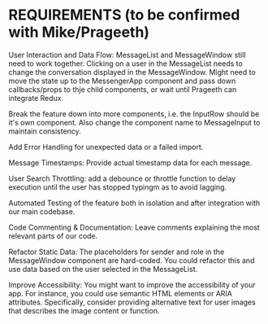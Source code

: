# REQUIREMENTS (to be confirmed with Mike/Prageeth)

User Interaction and Data Flow: MessageList and MessageWindow still need to work together. Clicking on a user in the MessageList needs to change the conversation displayed in the MessageWindow.
Might need to move the state up to the MessengerApp component and pass down callbacks/props to thje child components, or wait until Prageeth can integrate Redux.

Break the feature down into more components, i.e. the InputRow should be it's own component. Also change the component name to MessageInput to maintain consistency.

Add Error Handling for unexpected data or a failed import.

Message Timestamps: Provide actual timestamp data for each message.

User Search Throttling: add a debounce or throttle function to delay execution until the user has stopped typingm as to avoid lagging.

Automated Testing of the feature both in isolation and after integration with our main codebase.

Code Commenting & Documentation: Leave comments explaining the most relevant parts of our code.

Refactor Static Data: The placeholders for sender and role in the MessageWindow component are hard-coded. You could refactor this and use data based on the user selected in the MessageList.

Improve Accessibility: You might want to improve the accessibility of your app. For instance, you could use semantic HTML elements or ARIA attributes. Specifically, consider providing alternative text for user images that describes the image content or function.

